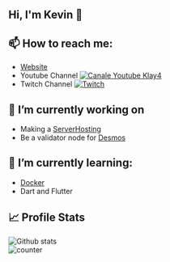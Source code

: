 ## Hi, I'm Kevin 👋

<!--
**Klay4/Klay4** is a ✨ _special_ ✨ repository because its `README.md` (this file) appears on your GitHub profile.

Here are some ideas to get you started:

- 🔭 I’m currently working on ...
- 🌱 I’m currently learning ...
- 👯 I’m looking to collaborate on ...
- 🤔 I’m looking for help with ...
- 💬 Ask me about ...
- 📫 How to reach me: ...
- 😄 Pronouns: ...
- ⚡ Fun fact: ...
-->


## 📫 How to reach me:
  - [Website](https://host.klay4.xyz)
  - Youtube Channel [![Canale Youtube Klay4](https://img.shields.io/badge/YouTube-FF0000?style=for-the-badge&logo=youtube&logoColor=white)](https://www.youtube.com/c/Klay4)
  - Twitch Channel [![Twitch](https://img.shields.io/badge/Twitch-9146FF?style=for-the-badge&logo=twitch&logoColor=white)](https://www.twitch.tv/klay4_)
  
 
  
## 🔭 I’m currently working on
  - Making a [ServerHosting](https://host.klay4.xyz/)
  - Be a validator node for [Desmos](https://www.desmos.network/)
 
## 🌱 I’m currently learning:
  - [Docker](https://www.docker.com/get-started)
  - Dart and Flutter

## 📈 Profile Stats
![Github stats](https://github-readme-stats.vercel.app/api?username=Klay4)  
![counter](https://enbscto7kr4fuh1.m.pipedream.net)
